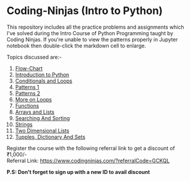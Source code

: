 # Coding-Ninjas (Intro to Python)
This repository includes all the practice problems and assignments which I've solved during the Intro Course of Python Programming taught by Coding Ninjas. 
If you're unable to view the patterns properly in Jupyter notebook then double-click the markdown cell to enlarge. 

Topics discussed are:-
1) [Flow-Chart](https://github.com/shravankumar0811/Coding_Ninjas/blob/main/Introduction%20to%20Python/1%20Flow-Chart)
2) [Introduction to Python](https://github.com/shravankumar0811/Coding_Ninjas/tree/main/Introduction%20to%20Python/2%20Introduction%20to%20Python)
3) [Conditionals and Loops](https://github.com/shravankumar0811/Coding_Ninjas/tree/main/Introduction%20to%20Python/3%20Conditionals%20and%20Loops)
4) [Patterns 1](https://github.com/shravankumar0811/Coding_Ninjas/tree/main/Introduction%20to%20Python/4%20Patterns%201)
5) [Patterns 2](https://github.com/shravankumar0811/Coding_Ninjas/tree/main/Introduction%20to%20Python/5%20Patterns%202)
6) [More on Loops](https://github.com/shravankumar0811/Coding_Ninjas/tree/main/Introduction%20to%20Python/6%20More%20on%20Loops)
7) [Functions](https://github.com/shravankumar0811/Coding_Ninjas/tree/main/Introduction%20to%20Python/7%20Functions)
8) [Arrays and Lists](https://github.com/shravankumar0811/Coding_Ninjas/tree/main/Introduction%20to%20Python/8%20Arrays%20and%20Lists)
9) [Searching And Sorting](https://github.com/shravankumar0811/Coding_Ninjas/tree/main/Introduction%20to%20Python/9%20Searching%20%26%20Sorting)
10) [Strings](https://github.com/shravankumar0811/Coding_Ninjas/tree/main/Introduction%20to%20Python/10%20Strings)
11) [Two Dimensional Lists](https://github.com/shravankumar0811/Coding_Ninjas/tree/main/Introduction%20to%20Python/11%20Two%20Dimensional%20Lists)
12) [Tupples, Dictionary And Sets](https://github.com/shravankumar0811/Coding_Ninjas/tree/main/Introduction%20to%20Python/12%20Tupples%2C%20Dictionary%20And%20Sets)



Register the course with the following referral link to get a discount of ₹1,000/-    
Referral Link: https://www.codingninjas.com/?referralCode=GCKQL

**P.S: Don't forget to sign up with a new ID to avail discount**
